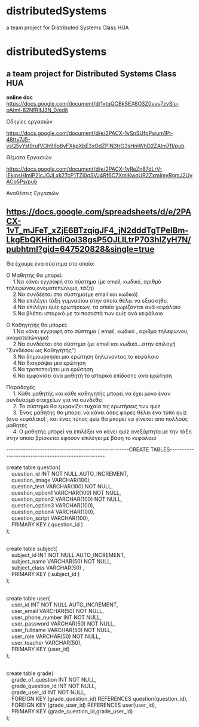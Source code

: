 # distributedSystems
a team project for Distributed Systems Class HUA
# distributedSystems
a team project for Distributed Systems Class HUA
-----------------------------------------------------------------------

**online doc** https://docs.google.com/document/d/1xtqQCBkSEX6O3Z0vvs7zvSIu-oAtml-82NfRlfJ3N_0/edit

Οδηγίες εργασιών

https://docs.google.com/document/d/e/2PACX-1vSnSUfpPwum1Pt-48ttv7J5-vsQ5yYst9rufVGh96o8yFXkpXbE3xOdZPlN3trG3sHniWhD2ZAIm7fI/pub

Θέματα Εργασιών

https://docs.google.com/document/d/e/2PACX-1vReZn87dLrV-lEkipsHImlP2IcJOJLxk27cP1TZi0qSVJ4Rf6C7XmlKwqUR2ZxmImyRgmJ2UyACo5Ps/pub

Αναθέσεις Εργασιών

https://docs.google.com/spreadsheets/d/e/2PACX-1vT_mJFeT_xZjE6BTzqigJF4_jN2dddTgTPeIBm-LkgEbQKHithdiQol38gsP5OJLILtrP703hlZyH7N/pubhtml?gid=647520828&single=true
----------------------------------------------------------------------

Θα έχουμε ένα σύστημα στο οποίο:

Ο Μαθητής θα μπορεί:<br />
   &emsp; 1.Να κάνει εγγραφή στο σύστημα (με email, κωδικό, αριθμό τηλεφώνου,ονοματεπώνυμο, τάξη) <br />
   &emsp; 2.Να συνδέεται στο σύστημα(με email και κωδικό)<br />
   &emsp; 3.Να επιλέγει τάξη γυμνασίου στην οποία θέλει να εξασκηθεί <br />
   &emsp; 4.Να επιλέγει quiz ερωτήσεων, τα οποία χωρίζονται ανά κεφάλαιο <br />
   &emsp; 5.Να βλέπει ιστορικό με τα ποσοστά των quiz ανά κεφάλαιο <br />


Ο Καθηγητής θα μπορεί:<br />
   &emsp; 1.Να κάνει εγγραφή στο σύστημα ( email, κωδικό , αριθμό τηλεφώνου, ονοματεπώνυμο) <br />
   &emsp; 2.Να συνδέεται στο σύστημα (με email και κωδικό...στην επιλογή "Συνδέσου ως  Καθηγητής") <br />
   &emsp; 3.Να δημιουργήσει μια ερώτηση δηλώνοντας το κεφάλαιο <br />
   &emsp; 4.Να διαγράψει μια ερώτηση <br/>
   &emsp; 5.Να τροποποιήσει μια ερώτηση <br/>
   &emsp; 6.Να εμφανίσει ανα μαθητή το ιστορικό επίδοσης ανα ερώτηση <br /> 



Παραδοχές<br />
&emsp; 1. Κάθε μαθητής και κάθε καθηγητής μπορεί να έχει μόνο έναν συνδυασμό στοιχείων για να συνδεθεί<br />
&emsp; 2. Το σύστημα θα εμφανίζει τυχαία τις ερωτήσεις των quiz <br />
&emsp; 3. Ένας μαθητής θα μπορεί να κάνει όσες φορές θέλει ένα τύπο quiz (ανα κεφάλαιο) , και ένας τύπος quiz θα μπορεί να γίνεται απο πολλούς μαθητές<br />
&emsp; 4. Ο μαθητής μπορεί να επιλέξει να κάνει quiz ανεξάρτητα με την τάξη στην οποία βρίσκεται εφόσον επιλέγει με βάση το κεφάλαιο<br />



---------------------------------------------------CREATE TABLES--------------------------------------------------- 

create table question(<br />
                         &emsp;question_id INT NOT NULL AUTO_INCREMENT,<br />
                         &emsp;question_image VARCHAR(100),<br />
                         &emsp;question_text VARCHAR(100) NOT NULL,<br />
                         &emsp;question_option1 VARCHAR(100) NOT NULL,<br />
                         &emsp;question_option2 VARCHAR(100) NOT NULL,<br />
                         &emsp;question_option3 VARCHAR(100),<br />
                         &emsp;question_option4 VARCHAR(100),<br />
                         &emsp;question_script VARCHAR(100),<br />
                         &emsp;PRIMARY KEY ( question_id )<br />
);<br /><br />

create table subject(<br />
                        &emsp;subject_id INT NOT NULL AUTO_INCREMENT,<br />
                        &emsp;subject_name VARCHAR(50) NOT NULL,<br />
                        &emsp;subject_class VARCHAR(50) ,<br />
                        &emsp;PRIMARY KEY ( subject_id )<br />
);<br /><br />


create table user(<br />
                     &emsp;user_id INT NOT NULL AUTO_INCREMENT,<br />
                     &emsp;user_email VARCHAR(50) NOT NULL,<br />
                     &emsp;user_phone_number INT NOT NULL,<br />
                     &emsp;user_password VARCHAR(50) NOT NULL,<br />
                     &emsp;user_fullname VARCHAR(50) NOT NULL,<br />
                     &emsp;user_role VARCHAR(50) NOT NULL,<br />
                     &emsp;user_teacher VARCHAR(50),<br />
                     &emsp;PRIMARY KEY (user_id)<br />
);<br /><br />

create table grade(<br />
                      &emsp;grade_of_question INT NOT NULL,<br />
                      &emsp;grade_question_id INT NOT NULL,<br />
                      &emsp;grade_user_id INT NOT NULL,<br />
                      &emsp;FOREIGN KEY (grade_question_id) REFERENCES question(question_id),<br />
                      &emsp;FOREIGN KEY (grade_user_id) REFERENCES user(user_id),<br />
                      &emsp;PRIMARY KEY (grade_question_id,grade_user_id)<br />
);<br /><br />
